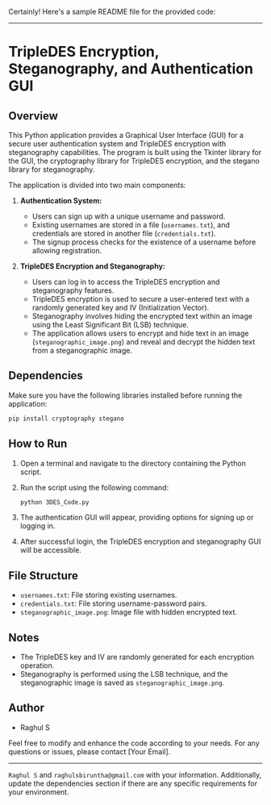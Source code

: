 Certainly! Here's a sample README file for the provided code:

---

# TripleDES Encryption, Steganography, and Authentication GUI

## Overview

This Python application provides a Graphical User Interface (GUI) for a secure user authentication system and TripleDES encryption with steganography capabilities. The program is built using the Tkinter library for the GUI, the cryptography library for TripleDES encryption, and the stegano library for steganography.

The application is divided into two main components:

1. **Authentication System:**
   - Users can sign up with a unique username and password.
   - Existing usernames are stored in a file (`usernames.txt`), and credentials are stored in another file (`credentials.txt`).
   - The signup process checks for the existence of a username before allowing registration.

2. **TripleDES Encryption and Steganography:**
   - Users can log in to access the TripleDES encryption and steganography features.
   - TripleDES encryption is used to secure a user-entered text with a randomly generated key and IV (Initialization Vector).
   - Steganography involves hiding the encrypted text within an image using the Least Significant Bit (LSB) technique.
   - The application allows users to encrypt and hide text in an image (`steganographic_image.png`) and reveal and decrypt the hidden text from a steganographic image.

## Dependencies

Make sure you have the following libraries installed before running the application:

```bash
pip install cryptography stegano
```

## How to Run

1. Open a terminal and navigate to the directory containing the Python script.

2. Run the script using the following command:

   ```bash
   python 3DES_Code.py
   ```

3. The authentication GUI will appear, providing options for signing up or logging in.

4. After successful login, the TripleDES encryption and steganography GUI will be accessible.

## File Structure

- `usernames.txt`: File storing existing usernames.
- `credentials.txt`: File storing username-password pairs.
- `steganographic_image.png`: Image file with hidden encrypted text.

## Notes

- The TripleDES key and IV are randomly generated for each encryption operation.
- Steganography is performed using the LSB technique, and the steganographic image is saved as `steganographic_image.png`.

## Author

- Raghul S

Feel free to modify and enhance the code according to your needs. For any questions or issues, please contact [Your Email].

---

 `Raghul S` and `raghulsbiruntha@gmail.com` with your information. Additionally, update the dependencies section if there are any specific requirements for your environment.